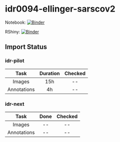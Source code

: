# idr0094-ellinger-sarscov2

Notebook: [![Binder](https://mybinder.org/badge_logo.svg)](https://binder.bioimagearchive.org/v2/gh/IDR/idr0094-ellinger-sarscov2/master?urlpath=notebooks%2Fnotebooks%2Fidr0094-ic50.ipynb%3FscreenId%3D2603)

RShiny: [![Binder](https://mybinder.org/badge_logo.svg)](https://binder.bioimagearchive.org/v2/gh/IDR/idr0094-ellinger-sarscov2/master?urlpath=shiny/apps/)


## Import Status

### idr-pilot
| Task | Duration | Checked |
| :----: |:----:| :----:|
| Images| 15h | -- |
| Annotations | 4h | -- |

### idr-next
| Task | Done | Checked |
| :----: |:----:| :----:|
| Images| -- | -- |
| Annotations | -- | -- |
